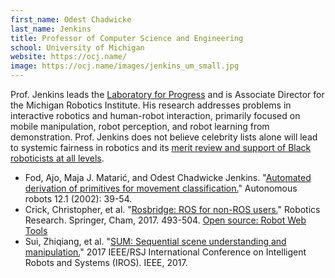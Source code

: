 ```yaml
---
first_name: Odest Chadwicke
last_name: Jenkins
title: Professor of Computer Science and Engineering
school: University of Michigan
website: https://ocj.name/
image: https://ocj.name/images/jenkins_um_small.jpg
---
```

Prof. Jenkins leads the [Laboratory for Progress](http://progress.eecs.umich.edu/) and is Associate Director for the Michigan Robotics Institute. His research addresses problems in interactive robotics and human-robot interaction, primarily focused on mobile manipulation, robot perception, and robot learning from demonstration.  Prof. Jenkins does not believe celebrity lists alone will lead to systemic fairness in robotics and its [merit review and support of Black roboticists at all levels](https://venturebeat.com/2020/08/08/before-we-put-100-billion-into-ai/).
* Fod, Ajo, Maja J. Matarić, and Odest Chadwicke Jenkins. "[Automated derivation of primitives for movement classification.](http://ocj.name/papers/ar2002_fod.pdf)" Autonomous robots 12.1 (2002): 39-54.
* Crick, Christopher, et al. "[Rosbridge: ROS for non-ROS users.](http://www.cs.okstate.edu/~chriscrick/Crick-TAR-16.pdf)" Robotics Research. Springer, Cham, 2017. 493-504. [Open source: Robot Web Tools](https://github.com/RobotWebTools/rosbridge_suite)
* Sui, Zhiqiang, et al. "[SUM: Sequential scene understanding and manipulation.](https://arxiv.org/pdf/1703.07491.pdf)" 2017 IEEE/RSJ International Conference on Intelligent Robots and Systems (IROS). IEEE, 2017.
